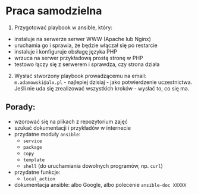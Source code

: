 # Praca samodzielna

1. Przygotować playbook w ansible, który:
  - instaluje na serwerze serwer WWW (Apache lub Nginx)
  - uruchamia go i sprawia, że będzie włączał się po restarcie
  - instaluje i konfiguruje obsługę języka PHP
  - wrzuca na serwer przykładową prostą stronę w PHP
  - testowo łączy się z serwerem i sprawdza, czy strona działa
2. Wysłać stworzony playbook prowadzącemu na email: `m.adamowski@alx.pl` - najlepiej dzisiaj - jako potwierdzenie uczestnictwa. Jeśli nie uda się zrealizować wszystkich kroków - wysłać to, co się ma.

## Porady:
- wzorować się na plikach z repozytorium zajęć
- szukać dokumentacji i przykładów w internecie
- przydatne moduły `ansible`:
  - `service`
  - `package`
  - `copy`
  - `template`
  - `shell` (do uruchamiania dowolnych programów, np. `curl`)
- przydatne funkcje:
  - `local_action`
- dokumentacja ansible: albo Google, albo polecenie `ansible-doc XXXXX`
